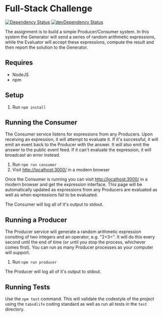Full-Stack Challenge
=========================
[![Dependency Status](https://david-dm.org/chesleybrown/full-stack-challenge.svg)](https://david-dm.org/chesleybrown/full-stack-challenge)
[![devDependency Status](https://david-dm.org/chesleybrown/full-stack-challenge/dev-status.svg)](https://david-dm.org/chesleybrown/full-stack-challenge#info=devDependencies)

The assignment is to build a simple Producer/Consumer system. In this system the
Generator will send a series of random arithmetic expressions, while the
Evaluator will accept these expressions, compute the result and then report the
solution to the Generator.

## Requires

- NodeJS
- npm

## Setup

1. Run `npm install`

## Running the Consumer

The Consumer service listens for expressions from any Producers. Upon receiving
an expression, it will attempt to evaluate it. If it's successful, it will emit
an event back to the Producer with the answer. It will also emit the answer to
the public event feed. If it can't evaluate the expression, it will broadcast
an error instead.

1. Run `npm run consumer`
1. Visit [http://localhost:3000/](http://localhost:3000/) in a modern browser

Once the Consumer is running you can visit
[http://localhost:3000/](http://localhost:3000/) in a modern
browser and get the expression interface. This page will be automatically
updated as expressions from any Producers are evaluated as well as when
expressions fail to be evaluated.

The Consumer will log all of it's output to stdout.

## Running a Producer

The Producer service will generate a random arithmetic expression consiting of
two integers and an operator, e.g. "2+3=". It will do this every second until
the end of time (or until you stop the process, whichever comes first). You can
run as many Producer processes as your computer will support.

1. Run `npm run producer`

The Producer will log all of it's output to stdout.

## Running Tests

Use the `npm test` command. This will validate the codestyle of the project
using the `tabs4life` coding standard as well as run all tests in the `test`
directory.
